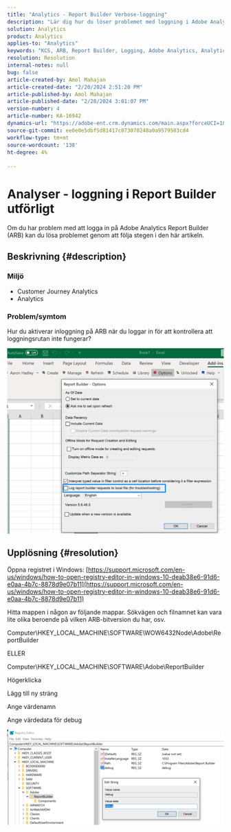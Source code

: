 ```yaml
---
title: "Analytics - Report Builder Verbose-loggning"
description: "Lär dig hur du löser problemet med loggning i Adobe Analytics Report Builder."
solution: Analytics
product: Analytics
applies-to: "Analytics"
keywords: "KCS, ARB, Report Builder, Logging, Adobe Analytics, Analytics Report Builder"
resolution: Resolution
internal-notes: null
bug: false
article-created-by: Amol Mahajan
article-created-date: "2/20/2024 2:51:20 PM"
article-published-by: Amol Mahajan
article-published-date: "2/20/2024 3:01:07 PM"
version-number: 4
article-number: KA-16942
dynamics-url: "https://adobe-ent.crm.dynamics.com/main.aspx?forceUCI=1&pagetype=entityrecord&etn=knowledgearticle&id=8cb36b7f-ffcf-ee11-9079-6045bd0065b6"
source-git-commit: ee0e0e5dbf5d81417c073070248a0a9579503cd4
workflow-type: tm+mt
source-wordcount: '138'
ht-degree: 4%

---
```


# Analyser - loggning i Report Builder utförligt


Om du har problem med att logga in på Adobe Analytics Report Builder (ARB) kan du lösa problemet genom att följa stegen i den här artikeln.

## Beskrivning {#description}


### <b>Miljö</b>

- Customer Journey Analytics
- Analytics 




### <b>Problem/symtom</b>

Hur du aktiverar inloggning på ARB när du loggar in för att kontrollera att loggningsrutan inte fungerar?



![](assets/___8db36b7f-ffcf-ee11-9079-6045bd0065b6___.png)


## Upplösning {#resolution}




Öppna registret i Windows: [https://support.microsoft.com/en-us/windows/how-to-open-registry-editor-in-windows-10-deab38e6-91d6-e0aa-4b7c-8878d9e07b11](https://support.microsoft.com/en-us/windows/how-to-open-registry-editor-in-windows-10-deab38e6-91d6-e0aa-4b7c-8878d9e07b11)

Hitta mappen i någon av följande mappar. Sökvägen och filnamnet kan vara lite olika beroende på vilken ARB-bitversion du har, osv.

Computer\HKEY_LOCAL_MACHINE\SOFTWARE\WOW6432Node\Adobe\ReportBuilder

ELLER

Computer\HKEY_LOCAL_MACHINE\SOFTWARE\Adobe\ReportBuilder

Högerklicka

Lägg till ny sträng

Ange värdenamn

Ange värdedata för debug

![](assets/066ee289-0b9e-eb11-b1ac-000d3a3684a8.png)

